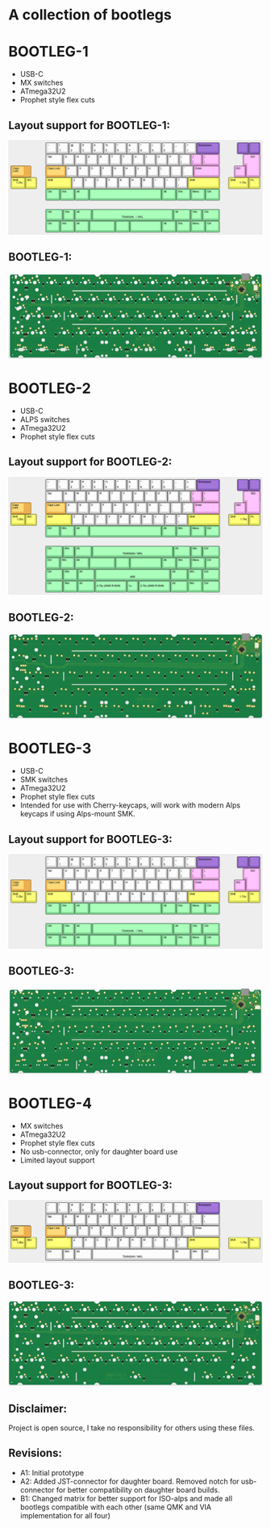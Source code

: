 # A collection of bootlegs

# BOOTLEG-1
- USB-C
- MX switches
- ATmega32U2
- Prophet style flex cuts

## Layout support for BOOTLEG-1: 
![alt text](./readme-images/layout_support_bootleg-1_rev_B1.jpg "Layout support")

## BOOTLEG-1: 
![alt text](./readme-images/bootleg-1_rev_B1.jpg "PCB View - Rev B")

# BOOTLEG-2
- USB-C
- ALPS switches
- ATmega32U2
- Prophet style flex cuts

## Layout support for BOOTLEG-2: 
![alt text](./readme-images/layout_support_bootleg-2_rev_B1.jpg "Layout support")

## BOOTLEG-2: 
![alt text](./readme-images/bootleg-2_rev_B1.jpg "PCB View - Rev B")

# BOOTLEG-3
- USB-C
- SMK switches
- ATmega32U2
- Prophet style flex cuts
- Intended for use with Cherry-keycaps, will work with modern Alps keycaps if using Alps-mount SMK.

## Layout support for BOOTLEG-3: 
![alt text](./readme-images/layout_support_bootleg-3_rev_B1.jpg "Layout support")

## BOOTLEG-3: 
![alt text](./readme-images/bootleg-3_rev_B1.jpg "PCB View - Rev B")

# BOOTLEG-4
- MX switches
- ATmega32U2
- Prophet style flex cuts
- No usb-connector, only for daughter board use
- Limited layout support

## Layout support for BOOTLEG-3: 
![alt text](./readme-images/layout_support_bootleg-4_rev_B1.jpg "Layout support")

## BOOTLEG-3: 
![alt text](./readme-images/bootleg-4_rev_B1.jpg "PCB View - Rev B")

## Disclaimer:
Project is open source, I take no responsibility for others using these files.

## Revisions:
- A1: Initial prototype
- A2: Added JST-connector for daughter board. Removed notch for usb-connector for better compatibility on daughter board builds.
- B1: Changed matrix for better support for ISO-alps and made all bootlegs compatible with each other (same QMK and VIA implementation for all four)
